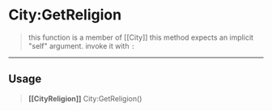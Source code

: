 # City:GetReligion
> this function is a member of [[City]]
> this method expects an implicit "self" argument. invoke it with `:`
-----
## Usage
> **[[CityReligion]]** City:GetReligion()
